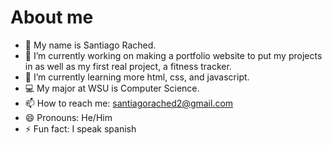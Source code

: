 # About me

- 🧔 My name is Santiago Rached.
- 🔭 I’m currently working on making a portfolio website to put my projects in as well as my first real project, a fitness tracker.
- 🌱 I’m currently learning more html, css, and javascript.
- 💻 My major at WSU is Computer Science.
- 📫 How to reach me: santiagorached2@gmail.com
- 😄 Pronouns: He/Him
- ⚡ Fun fact: I speak spanish
